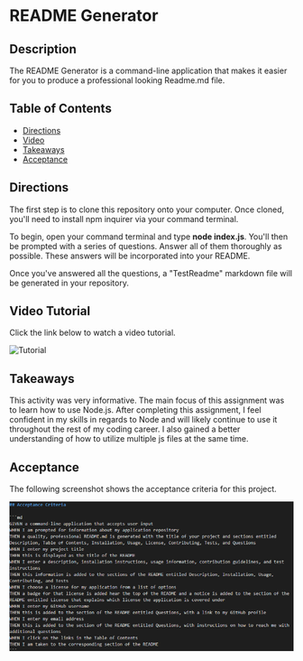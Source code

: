 # README Generator

## Description
The README Generator is a command-line application that makes it easier for you to produce a professional looking Readme.md file. 

## Table of Contents
* [Directions](#directions)
* [Video](#video)
* [Takeaways](#takeaways)
* [Acceptance](#acceptance)

## Directions

The first step is to clone this repository onto your computer. Once cloned, you'll need to install npm inquirer via your command terminal. 

To begin, open your command terminal and type **node index.js**. You'll then be prompted with a series of questions. Answer all of them thoroughly as possible. These answers will be incorporated into your README.

Once you've answered all the questions, a "TestReadme" markdown file will be generated in your repository.

## Video Tutorial
Click the link below to watch a video tutorial.

![Tutorial](https://drive.google.com/file/d/1eJJr8znUBnCoW7JP2TYkC8xOwnnDxpqY/view "Readme Generator Tutorial")

## Takeaways
This activity was very informative. The main focus of this assignment was to learn how to use Node.js. After completing this assignment, I feel confident in my skills in regards to Node and will likely continue to use it throughout the rest of my coding career. I also gained a better understanding of how to utilize multiple js files at the same time. 

## Acceptance

The following screenshot shows the acceptance criteria for this project.

![Acceptance](Assets/Acceptance.png)